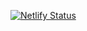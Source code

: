 [![Netlify Status](https://api.netlify.com/api/v1/badges/3dacdbc6-d4fc-4500-9bbd-04a59a9a2b6a/deploy-status)](https://app.netlify.com/sites/mattprindible-portfolio/deploys)
